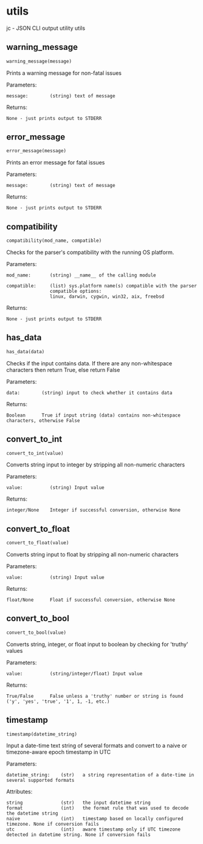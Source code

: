 
# utils
jc - JSON CLI output utility utils

## warning_message
```python
warning_message(message)
```

Prints a warning message for non-fatal issues

Parameters:

    message:        (string) text of message

Returns:

    None - just prints output to STDERR


## error_message
```python
error_message(message)
```

Prints an error message for fatal issues

Parameters:

    message:        (string) text of message

Returns:

    None - just prints output to STDERR


## compatibility
```python
compatibility(mod_name, compatible)
```
Checks for the parser's compatibility with the running OS platform.

Parameters:

    mod_name:       (string) __name__ of the calling module

    compatible:     (list) sys.platform name(s) compatible with the parser
                    compatible options:
                    linux, darwin, cygwin, win32, aix, freebsd

Returns:

    None - just prints output to STDERR


## has_data
```python
has_data(data)
```

Checks if the input contains data. If there are any non-whitespace characters then return True, else return False

Parameters:

    data:        (string) input to check whether it contains data

Returns:

    Boolean      True if input string (data) contains non-whitespace characters, otherwise False


## convert_to_int
```python
convert_to_int(value)
```

Converts string input to integer by stripping all non-numeric characters

Parameters:

    value:          (string) Input value

Returns:

    integer/None    Integer if successful conversion, otherwise None


## convert_to_float
```python
convert_to_float(value)
```

Converts string input to float by stripping all non-numeric characters

Parameters:

    value:          (string) Input value

Returns:

    float/None      Float if successful conversion, otherwise None


## convert_to_bool
```python
convert_to_bool(value)
```

Converts string, integer, or float input to boolean by checking for 'truthy' values

Parameters:

    value:          (string/integer/float) Input value

Returns:

    True/False      False unless a 'truthy' number or string is found ('y', 'yes', 'true', '1', 1, -1, etc.)


## timestamp
```python
timestamp(datetime_string)
```

Input a date-time text string of several formats and convert to a naive or timezone-aware epoch timestamp in UTC

Parameters:

    datetime_string:    (str)   a string representation of a date-time in several supported formats

Attributes:

    string              (str)   the input datetime string
    format              (int)   the format rule that was used to decode the datetime string
    naive               (int)   timestamp based on locally configured timezone. None if conversion fails
    utc                 (int)   aware timestamp only if UTC timezone detected in datetime string. None if conversion fails

